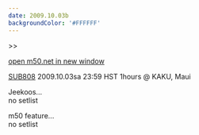 ```yaml
---
date: 2009.10.03b
backgroundColor: '#FFFFFF'
---
```


\>>

[open m50.net in new window  
](http://m50.net/)  


[SUB808](http://www.jeekoos.com/) 2009.10.03sa 23:59 HST 1hours @ KAKU, Maui  


Jeekoos...  
no setlist  

m50 feature...  
no setlist